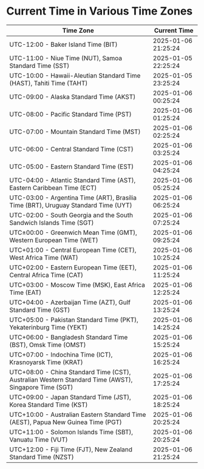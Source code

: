 # Current Time in Various Time Zones

| Time Zone | Current Time |
|-----------|--------------|
| UTC-12:00 - Baker Island Time (BIT) | 2025-01-06 21:25:24 |
| UTC-11:00 - Niue Time (NUT), Samoa Standard Time (SST) | 2025-01-05 22:25:24 |
| UTC-10:00 - Hawaii-Aleutian Standard Time (HAST), Tahiti Time (TAHT) | 2025-01-05 23:25:24 |
| UTC-09:00 - Alaska Standard Time (AKST) | 2025-01-06 00:25:24 |
| UTC-08:00 - Pacific Standard Time (PST) | 2025-01-06 01:25:24 |
| UTC-07:00 - Mountain Standard Time (MST) | 2025-01-06 02:25:24 |
| UTC-06:00 - Central Standard Time (CST) | 2025-01-06 03:25:24 |
| UTC-05:00 - Eastern Standard Time (EST) | 2025-01-06 04:25:24 |
| UTC-04:00 - Atlantic Standard Time (AST), Eastern Caribbean Time (ECT) | 2025-01-06 05:25:24 |
| UTC-03:00 - Argentina Time (ART), Brasília Time (BRT), Uruguay Standard Time (UYT) | 2025-01-06 06:25:24 |
| UTC-02:00 - South Georgia and the South Sandwich Islands Time (SGT) | 2025-01-06 07:25:24 |
| UTC±00:00 - Greenwich Mean Time (GMT), Western European Time (WET) | 2025-01-06 09:25:24 |
| UTC+01:00 - Central European Time (CET), West Africa Time (WAT) | 2025-01-06 10:25:24 |
| UTC+02:00 - Eastern European Time (EET), Central Africa Time (CAT) | 2025-01-06 11:25:24 |
| UTC+03:00 - Moscow Time (MSK), East Africa Time (EAT) | 2025-01-06 12:25:24 |
| UTC+04:00 - Azerbaijan Time (AZT), Gulf Standard Time (GST) | 2025-01-06 13:25:24 |
| UTC+05:00 - Pakistan Standard Time (PKT), Yekaterinburg Time (YEKT) | 2025-01-06 14:25:24 |
| UTC+06:00 - Bangladesh Standard Time (BST), Omsk Time (OMST) | 2025-01-06 15:25:24 |
| UTC+07:00 - Indochina Time (ICT), Krasnoyarsk Time (KRAT) | 2025-01-06 16:25:24 |
| UTC+08:00 - China Standard Time (CST), Australian Western Standard Time (AWST), Singapore Time (SGT) | 2025-01-06 17:25:24 |
| UTC+09:00 - Japan Standard Time (JST), Korea Standard Time (KST) | 2025-01-06 18:25:24 |
| UTC+10:00 - Australian Eastern Standard Time (AEST), Papua New Guinea Time (PGT) | 2025-01-06 20:25:24 |
| UTC+11:00 - Solomon Islands Time (SBT), Vanuatu Time (VUT) | 2025-01-06 20:25:24 |
| UTC+12:00 - Fiji Time (FJT), New Zealand Standard Time (NZST) | 2025-01-06 21:25:24 |

